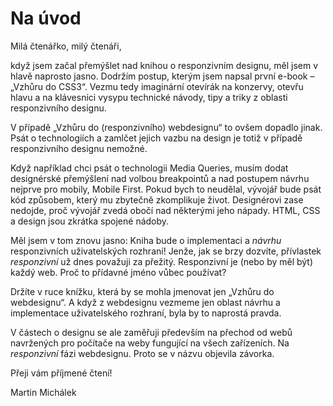 # Na úvod

Milá čtenářko, milý čtenáři,

když jsem začal přemýšlet nad knihou o responzivním designu, měl jsem v hlavě naprosto jasno. Dodržím postup, kterým jsem napsal první e-book – „Vzhůru do CSS3“. Vezmu tedy imaginární otevírák na konzervy, otevřu hlavu a na klávesnici vysypu technické návody, tipy a triky z oblasti responzivního designu.

V případě „Vzhůru do (responzivního) webdesignu“ to ovšem dopadlo jinak. Psát o technologiích a zamlčet jejich vazbu na design je totiž v případě responzivního designu nemožné.

Když například chci psát o technologii Media Queries, musím dodat designérské přemýšlení nad volbou breakpointů a nad postupem návrhu nejprve pro mobily, Mobile First. Pokud bych to neudělal, vývojář bude psát kód způsobem, který mu zbytečně zkomplikuje život. Designérovi zase nedojde, proč vývojář zvedá obočí nad některými jeho nápady. HTML, CSS a design jsou zkrátka spojené nádoby. 

Měl jsem v tom znovu jasno: Kniha bude o implementaci a *návrhu* responzivních uživatelských rozhraní! Jenže, jak se brzy dozvíte, přívlastek *responzivní* už dnes považuji za přežitý. Responzivní je (nebo by měl být) každý web. Proč to přídavné jméno vůbec používat?

Držíte v ruce knížku, která by se mohla jmenovat jen „Vzhůru do webdesignu“. A když z webdesignu vezmeme jen oblast návrhu a implementace uživatelského rozhraní, byla by to naprostá pravda. 

V částech o designu se ale zaměřuji především na přechod od webů navržených pro počítače na weby fungující na všech zařízeních. Na *responzivní* fázi webdesignu. Proto se v názvu objevila závorka.

Přeji vám příjmené čtení!

Martin Michálek
